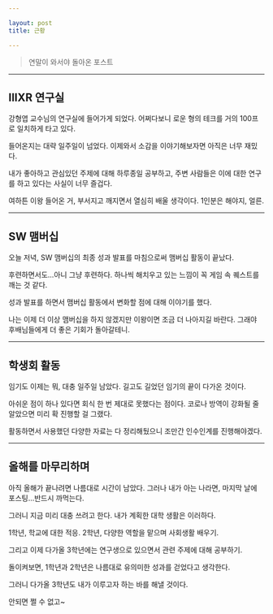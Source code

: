 ```yaml
---

layout: post
title: 근황

---
```


> 연말이 와서야 돌아온 포스트

-----

## IIIXR 연구실

강형엽 교수님의 연구실에 들어가게 되었다. 어쩌다보니 로운 형의 테크를 거의 100프로 일치하게 타고 있다.

들어온지는 대략 일주일이 넘었다. 이제와서 소감을 이야기해보자면 아직은 너무 재밌다.

내가 좋아하고 관심있던 주제에 대해 하루종일 공부하고, 주변 사람들은 이에 대한 연구를 하고 있다는 사실이 너무 즐겁다.

여하튼 이왕 들어온 거, 부서지고 깨지면서 열심히 배울 생각이다. 1인분은 해야지, 얼른.

-----

## SW 맴버십

오늘 저녁, SW 맴버십의 최종 성과 발표를 마침으로써 맴버십 활동이 끝났다.

후련하면서도...아니 그냥 후련하다. 하나씩 해치우고 있는 느낌이 꼭 게임 속 퀘스트를 깨는 것 같다.

성과 발표를 하면서 맴버십 활동에서 변화할 점에 대해 이야기를 했다.

나는 이제 더 이상 맴버십을 하지 않겠지만 이왕이면 조금 더 나아지길 바란다. 그래야 후배님들에게 더 좋은 기회가 돌아갈테니.

-----

## 학생회 활동

임기도 이제는 뭐, 대충 일주일 남았다. 길고도 길었던 임기의 끝이 다가온 것이다.

아쉬운 점이 하나 있다면 회식 한 번 제대로 못했다는 점이다. 코로나 방역이 강화될 줄 알았으면 미리 확 진행할 걸 그랬다.

활동하면서 사용했던 다양한 자료는 다 정리해뒀으니 조만간 인수인계를 진행해야겠다.

-----

## 올해를 마무리하며

아직 올해가 끝나려면 나름대로 시간이 남았다. 그러나 내가 아는 나라면, 마지막 날에 포스팅...반드시 까먹는다.

그러니 지금 미리 대충 쓰려고 한다. 내가 계획한 대학 생활은 이러하다.

1학년, 학교에 대한 적응. 2학년, 다양한 역할을 맡으며 사회생활 배우기.

그리고 이제 다가올 3학년에는 연구생으로 있으면서 관련 주제에 대해 공부하기.

돌이켜보면, 1학년과 2학년은 나름대로 유의미한 성과를 걷었다고 생각한다.

그러니 다가올 3학년도 내가 이루고자 하는 바를 해낼 것이다.

안되면 쩔 수 없고~
